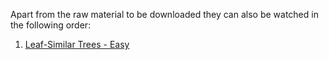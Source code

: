 Apart from the raw material to be downloaded they can also be watched in the following order:
1. [Leaf-Similar Trees - Easy](https://www.loom.com/share/4fb7f19dc1d346b69312563ddcfefe3f?sid=00ac5844-abdf-42f8-826b-695a085b093c)
